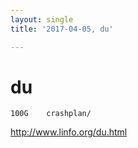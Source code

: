 ```yaml
---
layout: single
title: '2017-04-05, du'

---
```

# du
```t0rque@box:/files$ du -h crashplan/
100G    crashplan/
```
http://www.linfo.org/du.html